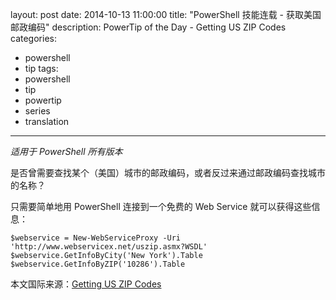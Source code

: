 ﻿layout: post
date: 2014-10-13 11:00:00
title: "PowerShell 技能连载 - 获取美国邮政编码"
description: PowerTip of the Day - Getting US ZIP Codes
categories:
- powershell
- tip
tags:
- powershell
- tip
- powertip
- series
- translation
---
_适用于 PowerShell 所有版本_

是否曾需要查找某个（美国）城市的邮政编码，或者反过来通过邮政编码查找城市的名称？

只需要简单地用 PowerShell 连接到一个免费的 Web Service 就可以获得这些信息：

    $webservice = New-WebServiceProxy -Uri 'http://www.webservicex.net/uszip.asmx?WSDL'
    $webservice.GetInfoByCity('New York').Table
    $webservice.GetInfoByZIP('10286').Table

<!--more-->
本文国际来源：[Getting US ZIP Codes](http://powershell.com/cs/blogs/tips/archive/2014/10/13/getting-us-zip-codes.aspx)

